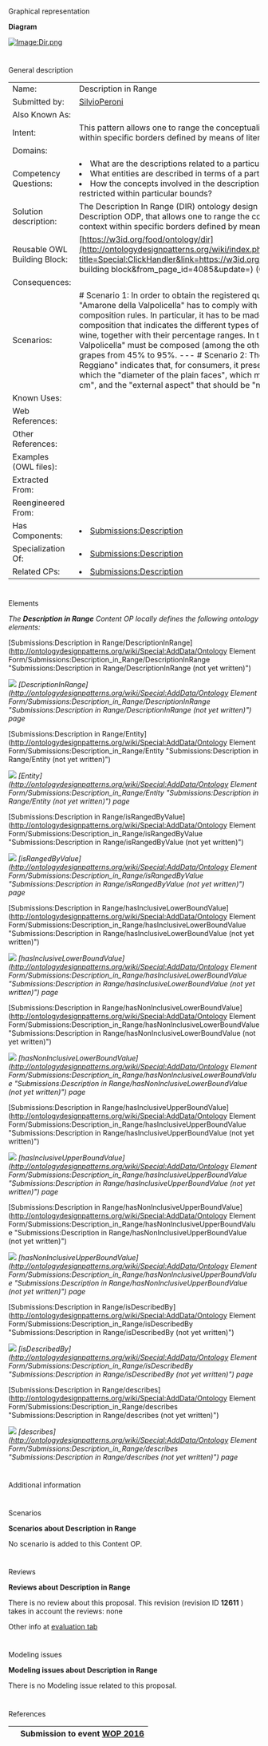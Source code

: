 # 

 Graphical representation



__Diagram__ 





[![Image:Dir.png](../images/b/b4/Dir.png)](../Image/Dir.png "Image:Dir.png")





# 

 General description




|  |  |
| --- | --- |
|  Name:  |  Description in Range  |
|  Submitted by:  | [SilvioPeroni](../User/SilvioPeroni "User:SilvioPeroni")  |
|  Also Known As:  |  |
|  Intent:  |  This pattern allows one to range the conceptualization of a descriptive context within specific borders defined by means of literal values.  |
|  Domains:  |  |
|  Competency Questions:  | <li>       What are the descriptions related to a particular entity?      </li><li>       What entities are described in terms of a particular concept?      </li><li>       How the concepts involved in the description of a certain entity have been restricted within particular bounds?      </li> |
|  Solution description:  |  The Description In Range (DIR) ontology design patterns is a specialization of the Description ODP, that allows one to range the conceptualization of a descriptive context within specific borders defined by means of literal values.  |
|  Reusable OWL Building Block:  | [https://w3id.org/food/ontology/dir](http://ontologydesignpatterns.org/wiki/index.php?title=Special:ClickHandler&link=https://w3id.org/food/ontology/dir&message=OWL building block&from_page_id=4085&update=)  (0)  |
|  Consequences:  |  |
|  Scenarios:  |  # Scenario 1: In order to obtain the registered quality scheme PDO, the wine "Amarone della Valpolicella" has to comply with a set of rules including grape composition rules. In particular, it has to be made with a specific ampelographic composition that indicates the different types of grapes that contribute to form the wine, together with their percentage ranges. In this case, the "Amarone della Valpolicella" must be composed (among the others) by Corvina and Corvinone grapes from 45% to 95%. --- # Scenario 2: The policy document of "Parmigiano Reggiano" indicates that, for consumers, it presents a set of characteristics among which the "diameter of the plain faces", which must be within the range "35-45 cm", and the "external aspect" that should be "natural straw-coloured rind".  |
|  Known Uses:  |  |
|  Web References:  |  |
|  Other References:  |  |
|  Examples (OWL files):  |  |
|  Extracted From:  |  |
|  Reengineered From:  |  |
|  Has Components:  | <li><a href="Submissions%253ADescription.html" title="Submissions:Description">        Submissions:Description       </a></li> |
|  Specialization Of:  | <li><a href="Submissions%253ADescription.html" title="Submissions:Description">        Submissions:Description       </a></li> |
|  Related CPs:  | <li><a href="Submissions%253ADescription.html" title="Submissions:Description">        Submissions:Description       </a></li> |



  





# 

 Elements



_The
 __Description in Range__ 
 Content OP locally defines the following ontology elements:_ 





[Submissions:Description in Range/DescriptionInRange](http://ontologydesignpatterns.org/wiki/Special:AddData/Ontology Element Form/Submissions:Description_in_Range/DescriptionInRange "Submissions:Description in Range/DescriptionInRange (not yet written)") 

[![](../../../../../../../../../images/thumb/8/87/ArrowRight.gif/11px-ArrowRight.gif)](../Image/ArrowRight.gif "ArrowRight.gif")
_[DescriptionInRange](http://ontologydesignpatterns.org/wiki/Special:AddData/Ontology Element Form/Submissions:Description_in_Range/DescriptionInRange "Submissions:Description in Range/DescriptionInRange (not yet written)") 
 page_ 



[Submissions:Description in Range/Entity](http://ontologydesignpatterns.org/wiki/Special:AddData/Ontology Element Form/Submissions:Description_in_Range/Entity "Submissions:Description in Range/Entity (not yet written)") 

[![](../../../../../../../../../images/thumb/8/87/ArrowRight.gif/11px-ArrowRight.gif)](../Image/ArrowRight.gif "ArrowRight.gif")
_[Entity](http://ontologydesignpatterns.org/wiki/Special:AddData/Ontology Element Form/Submissions:Description_in_Range/Entity "Submissions:Description in Range/Entity (not yet written)") 
 page_ 



[Submissions:Description in Range/isRangedByValue](http://ontologydesignpatterns.org/wiki/Special:AddData/Ontology Element Form/Submissions:Description_in_Range/isRangedByValue "Submissions:Description in Range/isRangedByValue (not yet written)") 

[![](../../../../../../../../../images/thumb/8/87/ArrowRight.gif/11px-ArrowRight.gif)](../Image/ArrowRight.gif "ArrowRight.gif")
_[isRangedByValue](http://ontologydesignpatterns.org/wiki/Special:AddData/Ontology Element Form/Submissions:Description_in_Range/isRangedByValue "Submissions:Description in Range/isRangedByValue (not yet written)") 
 page_ 



[Submissions:Description in Range/hasInclusiveLowerBoundValue](http://ontologydesignpatterns.org/wiki/Special:AddData/Ontology Element Form/Submissions:Description_in_Range/hasInclusiveLowerBoundValue "Submissions:Description in Range/hasInclusiveLowerBoundValue (not yet written)") 

[![](../../../../../../../../../images/thumb/8/87/ArrowRight.gif/11px-ArrowRight.gif)](../Image/ArrowRight.gif "ArrowRight.gif")
_[hasInclusiveLowerBoundValue](http://ontologydesignpatterns.org/wiki/Special:AddData/Ontology Element Form/Submissions:Description_in_Range/hasInclusiveLowerBoundValue "Submissions:Description in Range/hasInclusiveLowerBoundValue (not yet written)") 
 page_ 



[Submissions:Description in Range/hasNonInclusiveLowerBoundValue](http://ontologydesignpatterns.org/wiki/Special:AddData/Ontology Element Form/Submissions:Description_in_Range/hasNonInclusiveLowerBoundValue "Submissions:Description in Range/hasNonInclusiveLowerBoundValue (not yet written)") 

[![](../../../../../../../../../images/thumb/8/87/ArrowRight.gif/11px-ArrowRight.gif)](../Image/ArrowRight.gif "ArrowRight.gif")
_[hasNonInclusiveLowerBoundValue](http://ontologydesignpatterns.org/wiki/Special:AddData/Ontology Element Form/Submissions:Description_in_Range/hasNonInclusiveLowerBoundValue "Submissions:Description in Range/hasNonInclusiveLowerBoundValue (not yet written)") 
 page_ 



[Submissions:Description in Range/hasInclusiveUpperBoundValue](http://ontologydesignpatterns.org/wiki/Special:AddData/Ontology Element Form/Submissions:Description_in_Range/hasInclusiveUpperBoundValue "Submissions:Description in Range/hasInclusiveUpperBoundValue (not yet written)") 

[![](../../../../../../../../../images/thumb/8/87/ArrowRight.gif/11px-ArrowRight.gif)](../Image/ArrowRight.gif "ArrowRight.gif")
_[hasInclusiveUpperBoundValue](http://ontologydesignpatterns.org/wiki/Special:AddData/Ontology Element Form/Submissions:Description_in_Range/hasInclusiveUpperBoundValue "Submissions:Description in Range/hasInclusiveUpperBoundValue (not yet written)") 
 page_ 



[Submissions:Description in Range/hasNonInclusiveUpperBoundValue](http://ontologydesignpatterns.org/wiki/Special:AddData/Ontology Element Form/Submissions:Description_in_Range/hasNonInclusiveUpperBoundValue "Submissions:Description in Range/hasNonInclusiveUpperBoundValue (not yet written)") 

[![](../../../../../../../../../images/thumb/8/87/ArrowRight.gif/11px-ArrowRight.gif)](../Image/ArrowRight.gif "ArrowRight.gif")
_[hasNonInclusiveUpperBoundValue](http://ontologydesignpatterns.org/wiki/Special:AddData/Ontology Element Form/Submissions:Description_in_Range/hasNonInclusiveUpperBoundValue "Submissions:Description in Range/hasNonInclusiveUpperBoundValue (not yet written)") 
 page_ 



[Submissions:Description in Range/isDescribedBy](http://ontologydesignpatterns.org/wiki/Special:AddData/Ontology Element Form/Submissions:Description_in_Range/isDescribedBy "Submissions:Description in Range/isDescribedBy (not yet written)") 

[![](../../../../../../../../../images/thumb/8/87/ArrowRight.gif/11px-ArrowRight.gif)](../Image/ArrowRight.gif "ArrowRight.gif")
_[isDescribedBy](http://ontologydesignpatterns.org/wiki/Special:AddData/Ontology Element Form/Submissions:Description_in_Range/isDescribedBy "Submissions:Description in Range/isDescribedBy (not yet written)") 
 page_ 



[Submissions:Description in Range/describes](http://ontologydesignpatterns.org/wiki/Special:AddData/Ontology Element Form/Submissions:Description_in_Range/describes "Submissions:Description in Range/describes (not yet written)") 

[![](../../../../../../../../../images/thumb/8/87/ArrowRight.gif/11px-ArrowRight.gif)](../Image/ArrowRight.gif "ArrowRight.gif")
_[describes](http://ontologydesignpatterns.org/wiki/Special:AddData/Ontology Element Form/Submissions:Description_in_Range/describes "Submissions:Description in Range/describes (not yet written)") 
 page_ 


# 

 Additional information



# 

 Scenarios




__Scenarios about Description in Range__ 


 No scenario is added to this Content OP.
 




# 

 Reviews




__Reviews about Description in Range__ 


 There is no review about this proposal.
This revision (revision ID
 __12611__ 
 ) takes in account the reviews: none
 



 Other info at
 [evaluation tab](http://ontologydesignpatterns.org/wiki/index.php?title=Submissions:Description_in_Range&action=evaluation "http://ontologydesignpatterns.org/wiki/index.php?title=Submissions:Description_in_Range&action=evaluation") 





  





# 

 Modeling issues




__Modeling issues about Description in Range__ 


 There is no Modeling issue related to this proposal.
 




  





# 

 References



  






|  |  Submission to event [WOP 2016](http://ontologydesignpatterns.org/wiki/index.php?title=WOP_2016&action=edit&redlink=1 "WOP 2016 (not yet written)")  |
| --- | --- |